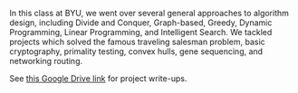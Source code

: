 In this class at BYU, we went over several general approaches to algorithm design, including Divide and Conquer, Graph-based, Greedy, Dynamic Programming, Linear Programming, and Intelligent Search. We tackled projects which solved the famous traveling salesman problem, basic cryptography, primality testing, convex hulls, gene sequencing, and networking routing. 

See [this Google Drive link](https://drive.google.com/drive/folders/1uCHKfDjcItc92e7b_SqlWgeXS_qkSRa8?usp=sharing) for project write-ups.
